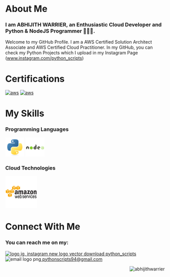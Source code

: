 # About Me
### I am ABHIJITH WARRIER, an Enthusiastic Cloud Developer and Python & NodeJS Programmer 👨🏻‍💻.

Welcome to my GitHub Profile. I am a AWS Certified Solution Architect Associate and AWS Certified Cloud Practitioner. In my GitHub, you can check my Python Projects which I upload in my Instagram Page (www.instagram.com/python_scripts)

# Certifications
<a href="https://www.credly.com/badges/fc5c8c2b-d9eb-44c3-bd78-36d7b05e48e4/public_url" target="_blank"> <img src="https://www.dropbox.com/s/typidod5ujge2sd/SAA.png?raw=1" alt="aws" width="100" height="100"/></a>
<a href="https://www.credly.com/badges/4b99e0c4-eaf9-47c0-a42d-28d2206567d3/public_url" target="_blank"> <img src="https://www.dropbox.com/s/x8e6u8l7dqbchls/CP.png?raw=1" alt="aws" width="100" height="100"/></a>

# My Skills
### Programming Languages
<a href="https://www.python.org" target="_blank"> <img src="https://raw.githubusercontent.com/devicons/devicon/master/icons/python/python-original.svg" alt="python" width="60" height="60"/></a> 
<a href="https://nodejs.org" target="_blank"> <img src="https://raw.githubusercontent.com/devicons/devicon/master/icons/nodejs/nodejs-original-wordmark.svg" alt="nodejs" width="60" height="60"/> </a>

### Cloud Technologies
<a href="https://aws.amazon.com" target="_blank"> <img src="https://raw.githubusercontent.com/devicons/devicon/master/icons/amazonwebservices/amazonwebservices-original-wordmark.svg" alt="aws" width="100" height="100"/></a>

# Connect With Me
### You can reach me on my:
<a href="https://www.freepnglogos.com/pics/logo-ig" title="Image from freepnglogos.com" align="center"><img src="https://www.freepnglogos.com/uploads/logo-ig-png/logo-ig-instagram-new-logo-vector-download-13.png" width="30" height="30" alt="logo ig, instagram new logo vector download" /><a href="https://instagram.com/python_scripts" target="blank">  python_scripts</a>
<img src="https://www.freepnglogos.com/uploads/email-logo-png-31.png" width="30" height="30" alt="email logo png" /><a href="mailto:pythonscripts94@gmail.com" target="blank">  pythonscripts94@gmail.com</a>

<p align="right"> <img src="https://komarev.com/ghpvc/?username=abhijithwarrier&label=Profile%20views&color=0e75b6&style=flat" alt="abhijithwarrier" /></p>

<!--
**abhijithwarrier/abhijithwarrier** is a ✨ _special_ ✨ repository because its `README.md` (this file) appears on your GitHub profile.
Instagram Page 🔗: www.instagram.com/python_scripts

My Email ID 📧: pythonscripts94@gmail.com

Here are some ideas to get you started:

- 🔭 I’m currently working on ...
- 🌱 I’m currently learning ...
- 👯 I’m looking to collaborate on ...
- 🤔 I’m looking for help with ...
- 💬 Ask me about ...
- 📫 How to reach me: ...
- 😄 Pronouns: ...
- ⚡ Fun fact: ...
-->
